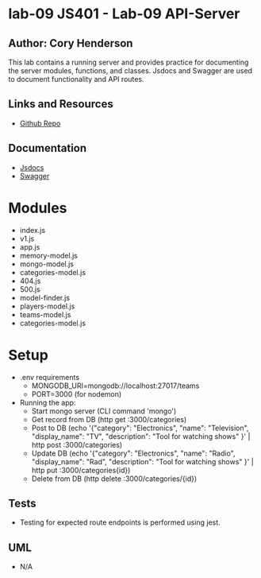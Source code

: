 # lab-09 JS401 - Lab-09 API-Server
## Author: Cory Henderson
This lab contains a running server and provides practice for documenting the server modules, functions, and classes. Jsdocs and Swagger are used to document functionality and API routes.

## Links and Resources
- [Github Repo](https://github.com/401-advanced-javascript-1/lab-09)

## Documentation
- [Jsdocs](localhost:3000/docs)
- [Swagger](https://editor.swagger.io/?_ga=2.173881315.1132580723.1553560602-1879537872.1553560602)

# Modules
- index.js
- v1.js
- app.js
- memory-model.js
- mongo-model.js
- categories-model.js
- 404.js
- 500.js
- model-finder.js
- players-model.js
- teams-model.js
- categories-model.js

# Setup
- .env requirements
    - MONGODB_URI=mongodb://localhost:27017/teams
    - PORT=3000 (for nodemon)
- Running the app:
    - Start mongo server (CLI command 'mongo')
    - Get record from DB (http get :3000/categories)
    - Post to DB (echo '{"category": "Electronics", "name": "Television", "display_name": "TV", "description": "Tool for watching shows" }' | http post :3000/categories)
    - Update DB (echo '{"category": "Electronics", "name": "Radio", "display_name": "Rad", "description": "Tool for watching shows" }' | http put :3000/categories{id})
    - Delete from DB (http delete :3000/categories/{id})

## Tests
- Testing for expected route endpoints is performed using jest.

## UML
- N/A